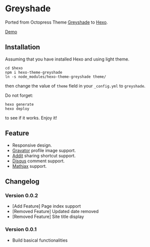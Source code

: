 # Greyshade

Ported from Octopress Theme [Greyshade](https://github.com/shashankmehta/greyshade)
to [Hexo](https://github.com/tommy351/hexo).

[Demo](https://nuklly.github.io)

## Installation

Assuming that you have installed Hexo and using light theme.

    cd $hexo
    npm i hexo-theme-greyshade
    ln -s node_modules/hexo-theme-greyshade theme/

then change the value of `theme` field in your `_config.yml` to `greyshade`.

Do not forget:

    hexo generate
    hexo deploy

to see if it works. Enjoy it!

## Feature

- Responsive design.
- [Gravator](https://gravatar.com/) profile image support.
- [Addit](http://www.addthis.com/) sharing shortcut support.
- [Disqus](http://disqus.com/) comment support.
- [Mathjax](http://www.mathjax.org/) support.

## Changelog

### Version 0.0.2

- [Add Feature] Page index support
- [Removed Feature] Updated date removed
- [Removed Feature] Site title display

### Version 0.0.1

- Build basical functionalities
